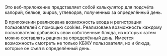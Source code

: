 Это веб-приложение представляет собой калькулятор для подсчёта калорий, белков, жиров, углеводов, полученных за определённый день.

В приложении реализована возможность входа и регистрации пользователей с помощью cookies.
Реализована возможность каждому пользователю добавлять свои собственные блюда, из которых затем можно составлять рацион за определённый день.
Имеется возможность смотреть не только КБЖУ пользователя, но и блюда, которые он съел в определённый день.